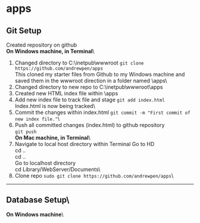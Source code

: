 # apps
## Git Setup
Created repository on github\
**On Windows machine, in Terminal**\
1. Changed directory to C:\inetpub\wwwroot
`git clone https://github.com/andrewpen/apps`\
This cloned my starter files from Github to my Windows machine and saved them in the wwwroot direction in a folder named \apps\
2. Changed directory to new repo to C:\inetpub\wwwroot\apps
3. Created new HTML index file within \apps
4. Add new index file to track file and stage
`git add index.html`\
Index.html is now being tracked\
5. Commit the changes within index.html
`git commit -m "First commit of new index file."`\
6. Push all committed changes (index.html) to github repository\
`git push`\
**On Mac machine, in Terminal**\
1. Navigate to local host directory within Terminal
Go to HD\
cd ..\
cd ..\
Go to localhost directory\
cd Library/WebServer/Documents\
2. Clone repo
`sudo git clone https://github.com/andrewpen/apps`\
---
## Database Setup\
**On Windows machine**\
